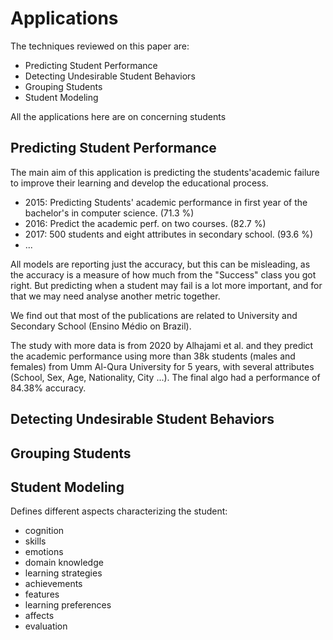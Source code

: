 # Applications

The techniques reviewed on this paper are:

- Predicting Student Performance
- Detecting Undesirable Student Behaviors
- Grouping Students
- Student Modeling

All the applications here are on concerning students

## Predicting Student Performance

The main aim of this application is predicting the students'academic failure to improve their learning and develop the educational process.

- 2015: Predicting Students' academic performance in first year of the bachelor's in computer science. (71.3 %)
- 2016: Predict the academic perf. on two courses. (82.7 %)
- 2017: 500 students and eight attributes in secondary school. (93.6 %)
- ...

All models are reporting just the accuracy, but this can be misleading, as the accuracy is a measure of how much from the "Success" class you got right. But predicting when a student may fail is a lot more important, and for that we may need analyse another metric together.

We find out that most of the publications are related to University and Secondary School (Ensino Médio on Brazil).

The study with more data is from 2020 by Alhajami et al. and they predict the academic performance using more than 38k students (males and females) from Umm Al-Qura University for 5 years, with several attributes (School, Sex, Age, Nationality, City ...). The final algo had a performance of 84.38% accuracy.


## Detecting Undesirable Student Behaviors

## Grouping Students

## Student Modeling

Defines different aspects characterizing the student:

- cognition
- skills
- emotions
- domain knowledge
- learning strategies
- achievements
- features
- learning preferences
- affects
- evaluation

